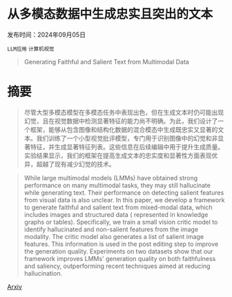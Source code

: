 # 从多模态数据中生成忠实且突出的文本

发布时间：2024年09月05日

`LLM应用` `计算机视觉`

> Generating Faithful and Salient Text from Multimodal Data

# 摘要

> 尽管大型多模态模型在多模态任务中表现出色，但在生成文本时仍可能出现幻觉，且在视觉数据中检测显著特征的能力尚不明确。为此，我们设计了一个框架，能够从包含图像和结构化数据的混合模态中生成既忠实又显著的文本。我们训练了一个小型视觉批评模型，专门用于识别图像中的幻觉和非显著特征，并生成显著特征列表。这些信息在后续编辑中用于提升生成质量。实验结果显示，我们的框架在提高生成文本的忠实度和显著性方面表现优异，超越了现有减少幻觉的技术。

> While large multimodal models (LMMs) have obtained strong performance on many multimodal tasks, they may still hallucinate while generating text. Their performance on detecting salient features from visual data is also unclear. In this paper, we develop a framework to generate faithful and salient text from mixed-modal data, which includes images and structured data ( represented in knowledge graphs or tables). Specifically, we train a small vision critic model to identify hallucinated and non-salient features from the image modality. The critic model also generates a list of salient image features. This information is used in the post editing step to improve the generation quality. Experiments on two datasets show that our framework improves LMMs' generation quality on both faithfulness and saliency, outperforming recent techniques aimed at reducing hallucination.

[Arxiv](https://arxiv.org/abs/2409.03961)